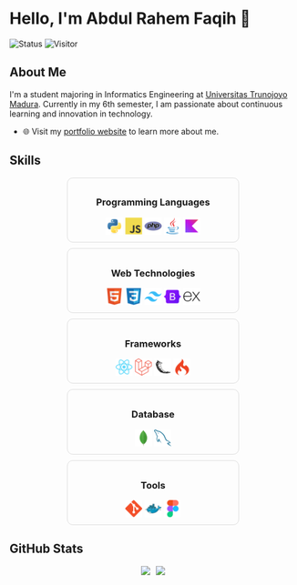 # Hello, I'm Abdul Rahem Faqih 👋

![Status](https://img.shields.io/badge/status-up-brightgreen)
![Visitor](https://komarev.com/ghpvc/?username=abdulrahemfaqih&color=c770f0)


## About Me

I'm a student majoring in Informatics Engineering at [Universitas Trunojoyo Madura](https://www.trunojoyo.ac.id/). Currently in my 6th semester, I am passionate about continuous learning and innovation in technology.

- 🌐 Visit my [portfolio website](https://abdulrahemfaqih.works/)  to learn more about me.

## Skills

<div style="display: flex; gap: 10px; justify-content: center; flex-wrap: wrap;">

  <!-- Programming Languages Card -->
  <div style="border-radius: 10px; border: 1px solid #ddd; padding: 10px; width: 280px; text-align: center;">
    <h3>Programming Languages</h3>
    <img src="https://github.com/devicons/devicon/blob/master/icons/python/python-original.svg" width="30"/>
    <img src="https://github.com/devicons/devicon/blob/master/icons/javascript/javascript-original.svg" width="30"/>
    <img src="https://github.com/devicons/devicon/blob/master/icons/php/php-original.svg" width="30"/>
    <img src="https://github.com/devicons/devicon/blob/master/icons/java/java-original.svg" width="30"/>
    <img src="https://github.com/devicons/devicon/blob/master/icons/kotlin/kotlin-original.svg" width="30"/>
  </div>

  <!-- Web Technologies Card -->
  <div style="border-radius: 10px; border: 1px solid #ddd; padding: 10px; width: 280px; text-align: center;">
    <h3>Web Technologies</h3>
    <img src="https://github.com/devicons/devicon/blob/master/icons/html5/html5-original.svg" width="30"/>
    <img src="https://github.com/devicons/devicon/blob/master/icons/css3/css3-original.svg" width="30"/>
    <img src="https://github.com/devicons/devicon/blob/master/icons/tailwindcss/tailwindcss-original.svg" width="30"/>
    <img src="https://github.com/devicons/devicon/blob/master/icons/bootstrap/bootstrap-original.svg" width="30"/>
    <img src="https://github.com/devicons/devicon/blob/master/icons/express/express-original.svg" width="30"/>
  </div>

  <!-- Frameworks Card -->
  <div style="border-radius: 10px; border: 1px solid #ddd; padding: 10px; width: 280px; text-align: center;">
    <h3>Frameworks</h3>
    <img src="https://github.com/devicons/devicon/blob/master/icons/react/react-original.svg" width="30"/>
    <img src="https://github.com/devicons/devicon/blob/master/icons/laravel/laravel-original.svg" width="30"/>
    <img src="https://github.com/devicons/devicon/blob/master/icons/flask/flask-original.svg" width="30"/>
    <img src="https://github.com/devicons/devicon/blob/master/icons/codeigniter/codeigniter-plain.svg" width="30"/>
  </div>

  <!-- Database Card -->
  <div style="border-radius: 10px; border: 1px solid #ddd; padding: 10px; width: 280px; text-align: center;">
    <h3>Database</h3>
    <img src="https://github.com/devicons/devicon/blob/master/icons/mongodb/mongodb-original.svg" width="30"/>
    <img src="https://github.com/devicons/devicon/blob/master/icons/mysql/mysql-original.svg" width="30"/>
  </div>

  <!-- Tools Card -->
  <div style="border-radius: 10px; border: 1px solid #ddd; padding: 10px; width: 280px; text-align: center;">
    <h3>Tools</h3>
    <img src="https://github.com/devicons/devicon/blob/master/icons/git/git-original.svg" width="30"/>
    <img src="https://github.com/devicons/devicon/blob/master/icons/docker/docker-original.svg" width="30"/>
    <img src="https://github.com/devicons/devicon/blob/master/icons/figma/figma-original.svg" width="30"/>
  </div>

</div>



## GitHub Stats
<div style="display: flex; gap: 10px; justify-content: center; flex-wrap: wrap;">
  <img height="180em" src="https://github-readme-stats.vercel.app/api/top-langs/?username=abdulrahemfaqih&langs_count=20"/>
  <img height="180em" src="https://github-readme-stats.vercel.app/api?username=abdulrahemfaqih&show_icons=true"/>
</div>
